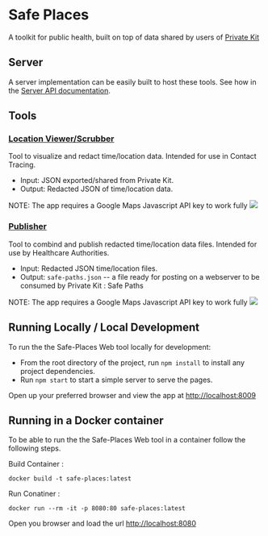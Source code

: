 # Safe Places

A toolkit for public health, built on top of data shared by users of [Private Kit](https://github.com/tripleblindmarket/private-kit)

## Server

A server implementation can be easily built to host these tools.  See how in the [Server API documentation](Safe-Places-Server.md).

## Tools

### [Location Viewer/Scrubber](https://raw.githack.com/tripleblindmarket/safe-places/master/location-scrubber/index.html)

Tool to visualize and redact time/location data.  Intended for use in Contact Tracing.

* Input: JSON exported/shared from Private Kit.
* Output: Redacted JSON of time/location data.

NOTE: The app requires a Google Maps Javascript API key to work fully
<img src="examples/Redaction_Tool_screenshot.png">

### [Publisher](https://raw.githack.com/tripleblindmarket/safe-places/master/publisher/index.html)

Tool to combind and publish redacted time/location data files.  Intended for use by Healthcare Authorities.

* Input: Redacted JSON time/location files.
* Output: `safe-paths.json` -- a file ready for posting on a webserver to be consumed by Private Kit : Safe Paths

NOTE: The app requires a Google Maps Javascript API key to work fully
<img src="examples/Publishing_Tool_screenshot.png">


## Running Locally / Local Development

To run the the Safe-Places Web tool locally for development:

* From the root directory of the project, run `npm install` to install any project dependencies.
* Run `npm start` to start a simple server to serve the pages.

Open up your preferred browser and view the app at [http://localhost:8009](http://localhost:8009/ "http://localhost:8009")

## Running in a Docker container

To be able to run the the Safe-Places Web tool in a container follow the following steps. 

Build Container : 

    docker build -t safe-places:latest 

Run Conatiner :

    docker run --rm -it -p 8080:80 safe-places:latest

Open you browser and load the url [http://localhost:8080](http://localhost:8080/ "http://localhost:8080")
